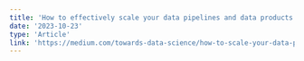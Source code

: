 ```yaml
---
title: 'How to effectively scale your data pipelines and data products with contract testing and dbt'
date: '2023-10-23'
type: 'Article'
link: 'https://medium.com/towards-data-science/how-to-scale-your-data-pipelines-and-data-products-with-dbt-and-contract-testing-10c92ea9a443'
---
```

